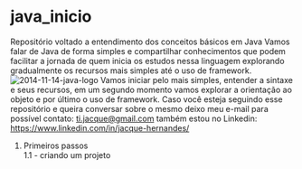# java_inicio
Repositório voltado a entendimento dos conceitos básicos em Java
Vamos falar de Java de forma simples e compartilhar conhecimentos que  podem facilitar a jornada de quem inicia os estudos nessa linguagem explorando gradualmente os recursos mais simples até o uso de framework.
<img src="https://i.ibb.co/16nvgsJ/2014-11-14-java-logo.webp" alt="2014-11-14-java-logo" border="0">
Vamos iniciar pelo mais simples, entender a sintaxe e seus recursos, em um segundo momento vamos explorar a orientação ao objeto e por último o uso de framework. Caso você esteja seguindo esse repositório e queira conversar sobre o mesmo deixo meu e-mail para possível contato: ti.jacque@gmail.com também estou no Linkedin: <a href="https://www.linkedin.com/in/jacque-hernandes/" target="_blank">  https://www.linkedin.com/in/jacque-hernandes/ </a> 

1. Primeiros passos <br>
1.1 - criando um projeto

